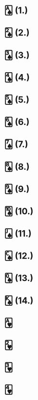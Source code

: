 # 🂡 (1.)

# 🂢 (2.)

# 🂣 (3.)

# 🂤 (4.)

# 🂥 (5.)

# 🂦 (6.)

# 🂧 (7.)

# 🂨 (8.)

# 🂩 (9.)

# 🂪 (10.)

# 🂫 (11.)

# 🂬 (12.)

# 🂭 (13.)

# 🂮 (14.)

# 🂱

# 🂲

# 🂳

# 🂴



